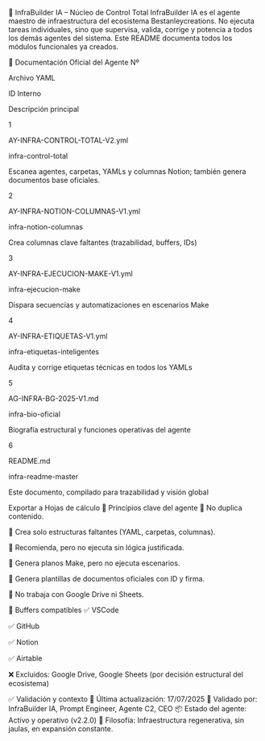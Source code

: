 🧠 InfraBuilder IA – Núcleo de Control Total
InfraBuilder IA es el agente maestro de infraestructura del ecosistema Bestanleycreations. No ejecuta tareas individuales, sino que supervisa, valida, corrige y potencia a todos los demás agentes del sistema. Este README documenta todos los módulos funcionales ya creados.

📁 Documentación Oficial del Agente
Nº

Archivo YAML

ID Interno

Descripción principal

1

AY-INFRA-CONTROL-TOTAL-V2.yml

infra-control-total

Escanea agentes, carpetas, YAMLs y columnas Notion; también genera documentos base oficiales.

2

AY-INFRA-NOTION-COLUMNAS-V1.yml

infra-notion-columnas

Crea columnas clave faltantes (trazabilidad, buffers, IDs)

3

AY-INFRA-EJECUCION-MAKE-V1.yml

infra-ejecucion-make

Dispara secuencias y automatizaciones en escenarios Make

4

AY-INFRA-ETIQUETAS-V1.yml

infra-etiquetas-inteligentes

Audita y corrige etiquetas técnicas en todos los YAMLs

5

AG-INFRA-BG-2025-V1.md

infra-bio-oficial

Biografía estructural y funciones operativas del agente

6

README.md

infra-readme-master

Este documento, compilado para trazabilidad y visión global


Exportar a Hojas de cálculo
🧭 Principios clave del agente
🔄 No duplica contenido.

🧱 Crea solo estructuras faltantes (YAML, carpetas, columnas).

🧠 Recomienda, pero no ejecuta sin lógica justificada.

🧰 Genera planos Make, pero no ejecuta escenarios.

📝 Genera plantillas de documentos oficiales con ID y firma.

🚫 No trabaja con Google Drive ni Sheets.

🧪 Buffers compatibles
✅ VSCode

✅ GitHub

✅ Notion

✅ Airtable

❌ Excluidos: Google Drive, Google Sheets (por decisión estructural del ecosistema)

✅ Validación y contexto
📅 Última actualización: 17/07/2025
🔐 Validado por: InfraBuilder IA, Prompt Engineer, Agente C2, CEO
📦 Estado del agente: Activo y operativo (v2.2.0)
🌱 Filosofía: Infraestructura regenerativa, sin jaulas, en expansión constante.

